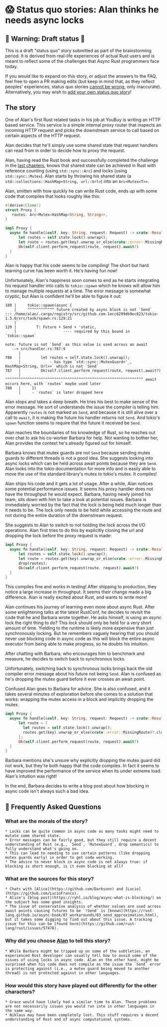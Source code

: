 # 😱 Status quo stories: Alan thinks he needs async locks

## 🚧 Warning: Draft status 🚧

This is a draft "status quo" story submitted as part of the brainstorming period. It is derived from real-life experiences of actual Rust users and is meant to reflect some of the challenges that Async Rust programmers face today.

If you would like to expand on this story, or adjust the answers to the FAQ, feel free to open a PR making edits (but keep in mind that, as they reflect peoples' experiences, status quo stories [cannot be wrong], only inaccurate). Alternatively, you may wish to [add your own status quo story][htvsq]!

## The story

One of Alan's first Rust related tasks in his job at YouBuy is writing an HTTP based service. This service is a simple internal proxy router that inspects an incoming HTTP request and picks the downstream service to call based on certain aspects of the HTTP request.

Alan decides that he'll simply use some shared state that request handlers can read from in order to decide how to proxy the request.

Alan, having read the Rust book and successfully completed the challenge in the [last chapters](https://doc.rust-lang.org/book/ch20-02-multithreaded.html), knows that shared state can be achieved in Rust with reference counting (using `std::sync::Arc`) and locks (using `std::sync::Mutex`). Alan starts by throwing his shared state (a `std::collections::HashMap<String, url::Url>`) into an `Arc<Mutex<T>>`.

Alan, smitten with how quickly he can write Rust code, ends up with some code that compiles that looks roughly like this:

```rust 
#[derive(Clone)]
struct Proxy {
   routes: Arc<Mutex<HashMap<String, String>>,
}

impl Proxy {
  async fn handle(&self, key: String, request: Request) -> crate::Result<Response> {
      let routes = self.state.lock().unwrap();
      let route = routes.get(key).unwrap_or_else(crate::error::MissingRoute)?;
      Ok(self.client.perform_request(route, request).await?)
  }
}
```

Alan is happy that his code seems to be compiling! The short but hard learning curve has been worth it. He's having fun now!

Unfortunately, Alan's happiness soon comes to end as he starts integrating his request handler into calls to `tokio::spawn` which he knows will allow him to manage multiple requests at a time. The error message is somewhat cryptic, but Alan is confident he'll be able to figure it out:

```
189 |     tokio::spawn(async {
    |     ^^^^^^^^^^^^ future created by async block is not `Send`
::: /home/alan/.cargo/registry/src/github.com-1ecc6299db9ec823/tokio-1.5.0/src/task/spawn.rs:129:21
    |
129 |         T: Future + Send + 'static,
    |                     ---- required by this bound in `tokio::spawn`

note: future is not `Send` as this value is used across an await
   --> src/handler.rs:787:9
      |
786   |         let routes = self.state.lock().unwrap();
      |             - has type `std::sync::MutexGuard<'_, HashMap<String, Url>>` which is not `Send`
787   |         Ok(self.client.perform_request(route, request).await?)
      |         ^^^^^^^^^^^^^^^^^^^^^^^^^^^^^^^^^^^^^^^^^^^^^^^^^^^^^^^^^^^^^^ await occurs here, with `routes` maybe used later
788   |     })
      |     - `routes` is later dropped here
```

Alan stops and takes a deep breath. He tries his best to make sense of the error message. He sort of understands the issue the compiler is telling him. Apparently `routes` is not marked as `Send`, and because it is still alive over a call to `await`, it is making the future his handler returns not `Send`. And tokio's `spawn` function seems to require that the future it received be `Send`. 

Alan reaches the boundaries of his knowledge of Rust, so he reaches out over chat to ask his co-worker Barbara for help. Not wanting to bother her, Alan provides the context he's already figured out for himself.

Barbara knows that mutex guards are not `Send` because sending mutex guards to different threads is not a good idea. She suggests looking into async locks which can be held across await points because they are `Send`. Alan looks into the tokio documentation for more info and is easily able to move the use of the standard library's mutex to tokio's mutex. It compiles!

Alan ships his code and it gets a lot of usage. After a while, Alan notices some potential performance issues. It seems his proxy handler does not have the throughput he would expect. Barbara, having newly joined his team, sits down with him to take a look at potential issues. Barbara is immediately worried by the fact that the lock is being held much longer than it needs to be. The lock only needs to be held while accessing the route and not during the entire duration of the downstream request.

She suggests to Alan to switch to not holding the lock across the I/O operations. Alan first tries to do this by explicitly cloning the url and dropping the lock before the proxy request is made:

```rust
impl Proxy {
  async fn handle(&self, key: String, request: Request) -> crate::Result<Response> {
      let routes = self.state.lock().unwrap();
      let route = routes.get(key).unwrap_or_else(crate::error::MissingRoute)?.clone();
      drop(routes);
      Ok(self.client.perform_request(route, request).await?)
  }
}
```

This compiles fine and works in testing! After shipping to production, they notice a large increase in throughput. It seems their change made a big difference. Alan is really excited about Rust, and wants to write more!

Alan continues his journey of learning even more about async Rust. After some enlightening talks at the latest RustConf, he decides to revisit the code that he and Barbara wrote together. He asks himself, is using an *async* lock the right thing to do? This lock should only be held for a very short amount of time. Yielding to the runtime is likely more expensive than just synchronously locking. But he remembers vaguely hearing that you should never use blocking code in async code as this will block the entire async executor from being able to make progress, so he doubts his intuition.

After chatting with Barbara, who encourages him to benchmark and measure, he decides to switch back to synchronous locks. 

Unfortunately, switching back to synchronous locks brings back the old compiler error message about his future not being `Send`. Alan is confused as he's dropping the mutex guard before it ever crosses an await point.

Confused Alan goes to Barbara for advice. She is also confused, and it takes several minutes of exploration before she comes to a solution that works: wrapping the mutex access in a block and implicitly dropping the mutex.

```rust
impl Proxy {
  async fn handle(&self, key: String, request: Request) -> crate::Result<Response> {
      let route = {
        let routes = self.state.lock().unwrap();
        routes.get(key).unwrap_or_else(crate::error::MissingRoute)?.clone()
      };
      Ok(self.client.perform_request(route, request).await?)
  }
}
```

Barbara mentions she's unsure why explicitly dropping the mutex guard did not work, but they're both happy that the code compiles. In fact it seems to have improved the performance of the service when its under extreme load. Alan's intuition was right!

In the end, Barbara decides to write a blog post about how blocking in async code isn't always such a bad idea. 

## 🤔 Frequently Asked Questions

### **What are the morals of the story?**
    * Locks can be quite common in async code as many tasks might need to mutate some shared state.
    * Error messages can be fairly good, but they still require a decent understanding of Rust (e.g., `Send`, `MutexGuard`, drop semantics) to fully understand what's going on.
    * This can lead to needing to use certain patterns (like dropping mutex guards early) in order to get code working.
    * The advice to never block in async code is not always true: if blocking is short enough, is it even blocking at all?
### **What are the sources for this story?**
    * Chats with [Alice](https://github.com/Darksonn) and [Lucio](https://github.com/LucioFranco).
    * Alice's [blog post](https://ryhl.io/blog/async-what-is-blocking/) on the subject has some good insights.
    * The issue of conservative analysis of whether values are used across await points causing futures to be `!Send` is [known](https://rust-lang.github.io/async-book/07_workarounds/03_send_approximation.html), but it takes some digging to find out about this issue. A tracking issue for this can be [found here](https://github.com/rust-lang/rust/issues/57478).
### **Why did you choose [Alan](../characters/alan.md) to tell this story?**
    * While Barbara might be tripped up on some of the subtleties, an experienced Rust developer can usually tell how to avoid some of the issues of using locks in async code. Alan on the other hand, might be surprised when his code does not compile as the issue the `Send` error is protecting against (i.e., a mutex guard being moved to another thread) is not protected against in other languages.
### **How would this story have played out differently for the other characters?**
    * Grace would have likely had a similar time to Alan. These problems are not necessarily issues you would run into in other languages in the same way.
    * Niklaus may have been completely lost. This stuff requires a decent understanding of Rust and of async computational systems.

[character]: ../characters.md
[status quo stories]: ./status_quo.md
[Alan]: ../characters/alan.md
[Grace]: ../characters/grace.md
[Niklaus]: ../characters/niklaus.md
[Barbara]: ../characters/barbara.md
[htvsq]: ../how_to_vision/status_quo.md
[cannot be wrong]: ../how_to_vision/comment.md#comment-to-understand-or-improve-not-to-negate-or-dissuade
